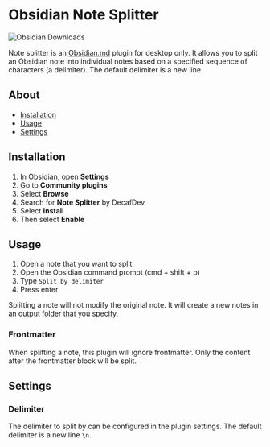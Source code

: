 # Obsidian Note Splitter

![Obsidian Downloads](https://img.shields.io/badge/dynamic/json?logo=obsidian&color=%23483699&label=downloads&query=%24%5B%22note-splitter%22%5D.downloads&url=https%3A%2F%2Fraw.githubusercontent.com%2Fobsidianmd%2Fobsidian-releases%2Fmaster%2Fcommunity-plugin-stats.json)

Note splitter is an [Obsidian.md](https://obsidian.md) plugin for desktop only. It allows you to split an Obsidian note into individual notes based on a specified sequence of characters (a delimiter). The default delimiter is a new line.

## About

-   [Installation](#installation)
-   [Usage](#usage)
-   [Settings](#settings)

## Installation

1. In Obsidian, open **Settings**
2. Go to **Community plugins**
3. Select **Browse**
4. Search for **Note Splitter** by DecafDev
5. Select **Install**
6. Then select **Enable**

## Usage

1. Open a note that you want to split
2. Open the Obsidian command prompt (cmd + shift + p)
3. Type `Split by delimiter`
4. Press enter

Splitting a note will not modify the original note. It will create a new notes in an output folder that you specify.

### Frontmatter

When splitting a note, this plugin will ignore frontmatter. Only the content after the frontmatter block will be split.

## Settings

### Delimiter

The delimiter to split by can be configured in the plugin settings. The default delimiter is a new line `\n`.
